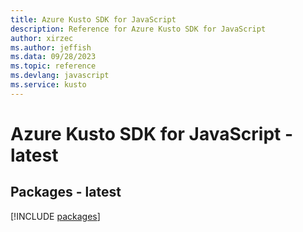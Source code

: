 ```yaml
---
title: Azure Kusto SDK for JavaScript
description: Reference for Azure Kusto SDK for JavaScript
author: xirzec
ms.author: jeffish
ms.data: 09/28/2023
ms.topic: reference
ms.devlang: javascript
ms.service: kusto
---
```

# Azure Kusto SDK for JavaScript - latest
## Packages - latest
[!INCLUDE [packages](kusto-index.md)]